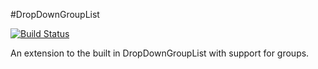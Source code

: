 #DropDownGroupList

[![Build Status](https://travis-ci.org/McNultyyy/DropDownGroupList.svg?branch=master)](https://travis-ci.org/McNultyyy/DropDownGroupList)

An extension to the built in DropDownGroupList with support for groups.